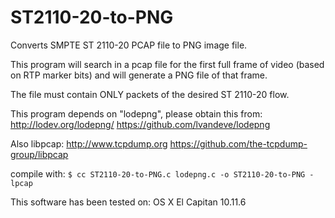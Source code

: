 # ST2110-20-to-PNG
Converts SMPTE ST 2110-20 PCAP file to PNG image file.

This program will search in a pcap file for the first
full frame of video (based on RTP marker bits) and
will generate a PNG file of that frame.

The file must contain ONLY packets of the desired
ST 2110-20 flow.

This program depends on "lodepng", please obtain this from:
http://lodev.org/lodepng/
https://github.com/lvandeve/lodepng

Also libpcap:
http://www.tcpdump.org
https://github.com/the-tcpdump-group/libpcap

compile with:
`$ cc ST2110-20-to-PNG.c lodepng.c -o ST2110-20-to-PNG -lpcap`

This software has been tested on:
  OS X El Capitan 10.11.6
